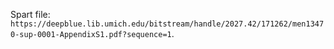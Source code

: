 Spart file: `https://deepblue.lib.umich.edu/bitstream/handle/2027.42/171262/men13470-sup-0001-AppendixS1.pdf?sequence=1`.
